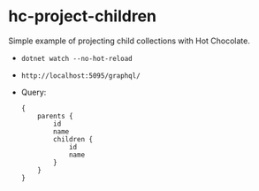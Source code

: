 # hc-project-children

Simple example of projecting child collections with Hot Chocolate.

- `dotnet watch --no-hot-reload`
- `http://localhost:5095/graphql/`
- Query:

    ```gql
    {
        parents {
            id
            name
            children {
                id
                name
            }
        }
    }
    ```
